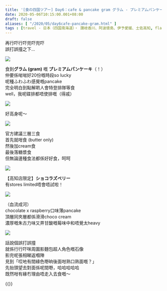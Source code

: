 ```yaml
---
title: '[食の四国ツアー] Day6：cafe & pancake gram グラム - プレミアムパンケーキ & 高知店限定 ショコラズベリー'
date: 2020-05-06T10:15:00.001+08:00
draft: false
aliases: [ "/2020/05/day6cafe-pancake-gram.html" ]
tags : [travel - 日本（四国南海道）・ 讚岐香川、阿波徳島、伊予愛媛、土佐高知, flavor - 螞蟻族]
---
```


再行吓行吓兜吓兜吓  
誤打誤撞之下...  

![](/images/shikoku6m.jpg)

食到**グラム (gram)** 嘅 **プレミアムパンケーキ**（！）  
仲要係啱啱好20份嘅時段so lucky  
呢種ふわふわ感覺嘅pancake  
完全明白到點解啲人會特登排隊等食  
well，我呢碟排都唔使排嘅（得戚）  

![](/images/shikoku6m1.jpg)

好高身呢～  

![](/images/shikoku6m2.jpg)

官方建議三層三食  
首先就咁食 (butter only)   
然後加cream食  
最後落糖漿食  
但無論邊種食法都係好好食，呵呵  

![](/images/shikoku6m3.jpg)

【高知店限定】**ショコラズベリー**  
有stores limited唔會唔試啦！  

![](/images/shikoku6m4.jpg)

（血流成河）  
chocolate x raspberry口味薄pancake  
頂層同夾層都係滑滑choco cream  
濃厚嘅朱古力味又畀甘酸嘅莓味中和唔覺太heavy  

![](/images/shikoku6m5.jpg)

話說個誤打誤撞  
就係行行吓咪周圍影麵包超人角色嘅石像  
影完呢張相睇返嗰陣  
見到「哎吔有間綠色嘢晌後面咁熟口熟面嘅？」  
先抬頭望去對面係呢間嘢，哈哈哈哈哈  
既然咁有緣冇理由唔走入去食嘅～  
  
  
{{<shikoku>}}
